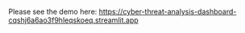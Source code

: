 Please see the demo here: https://cyber-threat-analysis-dashboard-cqshj6a6ao3f9hleqskoeq.streamlit.app

